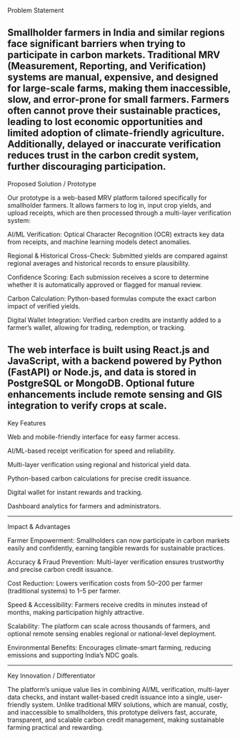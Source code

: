 Problem Statement

Smallholder farmers in India and similar regions face significant barriers when trying to participate in carbon markets. Traditional MRV
(Measurement, Reporting, and Verification) systems are manual, expensive, and designed for large-scale farms, making them inaccessible, slow, and error-prone for
small farmers. Farmers often cannot prove their sustainable practices, leading to lost economic opportunities and limited adoption of climate-friendly agriculture. 
Additionally, delayed or inaccurate verification reduces trust in the carbon credit system, further discouraging participation.
---------------------------------------------------------------------------------------------------------------------------------------------------------------------------
Proposed Solution / Prototype

Our prototype is a web-based MRV platform tailored specifically for smallholder farmers. It allows farmers to log in, input crop yields, and upload receipts, which are
then processed through a multi-layer verification system:

AI/ML Verification: Optical Character Recognition (OCR) extracts key data from receipts, and machine learning models detect anomalies.

Regional & Historical Cross-Check: Submitted yields are compared against regional averages and historical records to ensure plausibility.

Confidence Scoring: Each submission receives a score to determine whether it is automatically approved or flagged for manual review.

Carbon Calculation: Python-based formulas compute the exact carbon impact of verified yields.

Digital Wallet Integration: Verified carbon credits are instantly added to a farmer’s wallet, allowing for trading, redemption, or tracking.

The web interface is built using React.js and JavaScript, with a backend powered by Python (FastAPI) or Node.js, and data is stored in PostgreSQL or MongoDB. Optional 
future enhancements include remote sensing and GIS integration to verify crops at scale.
---------------------------------------------------------------------------------------------------------------------------------------------------------------------------
Key Features

Web and mobile-friendly interface for easy farmer access.

AI/ML-based receipt verification for speed and reliability.

Multi-layer verification using regional and historical yield data.

Python-based carbon calculations for precise credit issuance.

Digital wallet for instant rewards and tracking.

Dashboard analytics for farmers and administrators.

---------------------------------------------------------------------------------------------------------------------------------------------------------------------------

Impact & Advantages

Farmer Empowerment: Smallholders can now participate in carbon markets easily and confidently, earning tangible rewards for sustainable practices.

Accuracy & Fraud Prevention: Multi-layer verification ensures trustworthy and precise carbon credit issuance.

Cost Reduction: Lowers verification costs from $50–$200 per farmer (traditional systems) to $1–$5 per farmer.

Speed & Accessibility: Farmers receive credits in minutes instead of months, making participation highly attractive.

Scalability: The platform can scale across thousands of farmers, and optional remote sensing enables regional or national-level deployment.

Environmental Benefits: Encourages climate-smart farming, reducing emissions and supporting India’s NDC goals.

---------------------------------------------------------------------------------------------------------------------------------------------------------------------------
Key Innovation / Differentiator

The platform’s unique value lies in combining AI/ML verification, multi-layer data checks, and instant wallet-based credit issuance into a single, user-friendly system. 
Unlike traditional MRV solutions, which are manual, costly, and inaccessible to smallholders, this prototype delivers fast, accurate, transparent, and scalable carbon credit management, making sustainable farming practical and rewarding.
